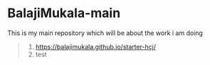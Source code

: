 # BalajiMukala-main
This is my main repository which will be about the work i am doing

> 1. <https://balajimukala.github.io/starter-hcj/>
> 2. test
